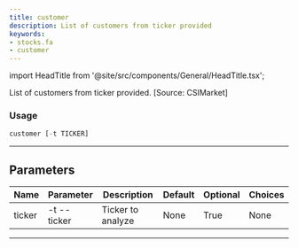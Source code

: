 ```yaml
---
title: customer
description: List of customers from ticker provided
keywords:
- stocks.fa
- customer
---
```


import HeadTitle from '@site/src/components/General/HeadTitle.tsx';

<HeadTitle title="stocks /fa/customer - Reference | OpenBB Terminal Docs" />

List of customers from ticker provided. [Source: CSIMarket]

### Usage

```python wordwrap
customer [-t TICKER]
```

---

## Parameters

| Name | Parameter | Description | Default | Optional | Choices |
| ---- | --------- | ----------- | ------- | -------- | ------- |
| ticker | -t  --ticker | Ticker to analyze | None | True | None |

---
